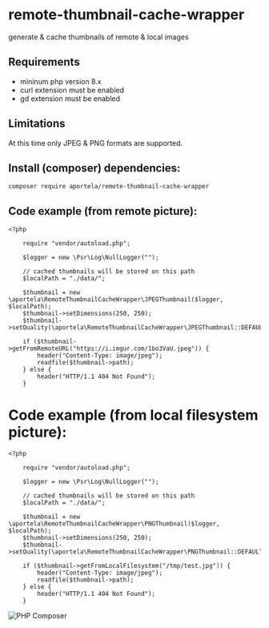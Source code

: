 # remote-thumbnail-cache-wrapper

generate & cache thumbnails of remote & local images

## Requirements

- mininum php version 8.x
- curl extension must be enabled
- gd extension must be enabled

## Limitations

At this time only JPEG & PNG formats are supported.

## Install (composer) dependencies:

```
composer require aportela/remote-thumbnail-cache-wrapper
```

## Code example (from remote picture):

```
<?php

    require "vendor/autoload.php";

    $logger = new \Psr\Log\NullLogger("");

    // cached thumbnails will be stored on this path
    $localPath = "./data/";

    $thumbnail = new \aportela\RemoteThumbnailCacheWrapper\JPEGThumbnail($logger, $localPath);
    $thumbnail->setDimensions(250, 250);
    $thumbnail->setQuality(\aportela\RemoteThumbnailCacheWrapper\JPEGThumbnail::DEFAULT_IMAGE_QUALITY);

    if ($thumbnail->getFromRemoteURL("https://i.imgur.com/1bo3VaU.jpeg")) {
        header("Content-Type: image/jpeg");
        readfile($thumbnail->path);
    } else {
        header("HTTP/1.1 404 Not Found");
    }
```

# Code example (from local filesystem picture):

```
<?php

    require "vendor/autoload.php";

    $logger = new \Psr\Log\NullLogger("");

    // cached thumbnails will be stored on this path
    $localPath = "./data/";

    $thumbnail = new \aportela\RemoteThumbnailCacheWrapper\PNGThumbnail($logger, $localPath);
    $thumbnail->setDimensions(250, 250);
    $thumbnail->setQuality(\aportela\RemoteThumbnailCacheWrapper\PNGThumbnail::DEFAULT_IMAGE_QUALITY);

    if ($thumbnail->getFromLocalFilesystem("/tmp/test.jpg")) {
        header("Content-Type: image/jpeg");
        readfile($thumbnail->path);
    } else {
        header("HTTP/1.1 404 Not Found");
    }
```

![PHP Composer](https://github.com/aportela/remote-thumbnail-cache-wrapper/actions/workflows/php.yml/badge.svg)
